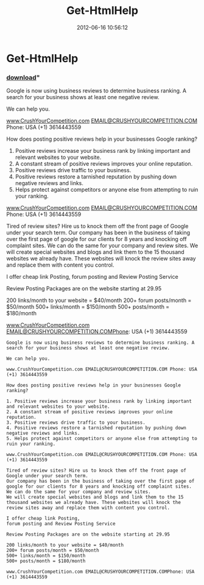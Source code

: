 ﻿---
pid:            3456
parent:         0
children:       
poster:         Mr Lee
title:          Get-HtmlHelp
date:           2012-06-16 10:56:12
format:         posh
---

# Get-HtmlHelp

### [download](3456.ps1)"

Google is now using business reviews to determine business ranking. A search for your business shows at least one negative review.

We can help you.

www.CrushYourCompetition.com EMAIL@CRUSHYOURCOMPETITION.COM Phone: USA (+1) 3614443559

How does posting positive reviews help in your businesses Google ranking?

1. Positive reviews increase your business rank by linking important and relevant websites to your website.
2. A constant stream of positive reviews improves your online reputation.
3. Positive reviews drive traffic to your business.
4. Positive reviews restore a tarnished reputation by pushing down negative reviews and links.
5. Helps protect against competitors or anyone else from attempting to ruin your ranking.

www.CrushYourCompetition.com EMAIL@CRUSHYOURCOMPETITION.COM Phone: USA (+1) 3614443559

Tired of review sites? Hire us to knock them off the front page of Google under your search term.
Our company has been in the business of taking over the first page of google for our clients for 8 years and knocking off complaint sites. We can do the same for your company and review sites.
We will create special websites and blogs and link them to the 15 thousand websites we already have. These websites will knock the review sites away and replace them with content you control.

I offer cheap link Posting,
forum posting and Review Posting Service

Review Posting Packages are on the website starting at 29.95

200 links/month to your website = $40/month
200+ forum posts/month = $50/month
500+ links/month = $150/month
500+ posts/month = $180/month

www.CrushYourCompetition.com EMAIL@CRUSHYOURCOMPETITION.COMPhone: USA (+1) 3614443559

```posh
Google is now using business reviews to determine business ranking. A search for your business shows at least one negative review.

We can help you.

www.CrushYourCompetition.com EMAIL@CRUSHYOURCOMPETITION.COM Phone: USA (+1) 3614443559

How does posting positive reviews help in your businesses Google ranking?

1. Positive reviews increase your business rank by linking important and relevant websites to your website.
2. A constant stream of positive reviews improves your online reputation.
3. Positive reviews drive traffic to your business.
4. Positive reviews restore a tarnished reputation by pushing down negative reviews and links.
5. Helps protect against competitors or anyone else from attempting to ruin your ranking.

www.CrushYourCompetition.com EMAIL@CRUSHYOURCOMPETITION.COM Phone: USA (+1) 3614443559

Tired of review sites? Hire us to knock them off the front page of Google under your search term.
Our company has been in the business of taking over the first page of google for our clients for 8 years and knocking off complaint sites. We can do the same for your company and review sites.
We will create special websites and blogs and link them to the 15 thousand websites we already have. These websites will knock the review sites away and replace them with content you control.

I offer cheap link Posting,
forum posting and Review Posting Service

Review Posting Packages are on the website starting at 29.95

200 links/month to your website = $40/month
200+ forum posts/month = $50/month
500+ links/month = $150/month
500+ posts/month = $180/month

www.CrushYourCompetition.com EMAIL@CRUSHYOURCOMPETITION.COMPhone: USA (+1) 3614443559
```
